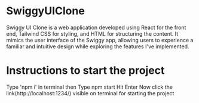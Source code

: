 # SwiggyUIClone
Swiggy UI Clone is a web application developed using React for the front end, Tailwind CSS for styling, and HTML for structuring the content. It mimics the user interface of the Swiggy app, allowing users to experience a familiar and intuitive design while exploring the features I've implemented.

# Instructions to start the project
Type 'npm i' in terminal 
then
Type npm start
Hit Enter 
Now click the link(http://localhost:1234/) visible on terminal for starting the project
